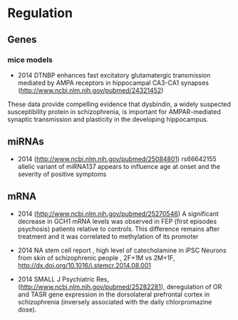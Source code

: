 # Regulation

## Genes

### mice models

* 2014 DTNBP enhances fast excitatory glutamatergic transmission mediated by AMPA receptors in hippocampal CA3-CA1 synapses  (http://www.ncbi.nlm.nih.gov/pubmed/24321452)

These data provide compelling evidence that dysbindin, a widely suspected susceptibility protein in schizophrenia, is important for AMPAR-mediated synaptic transmission and plasticity in the developing hippocampus. 

## miRNAs

* 2014 (http://www.ncbi.nlm.nih.gov/pubmed/25084801) rs66642155 allelic variant of miRNA137 appears to influence age at onset and the severity of positive symptoms

## mRNA

* 2014 (http://www.ncbi.nlm.nih.gov/pubmed/25270546)  A significant decrease in GCH1 mRNA levels was observed in FEP (first episodes psychosis) patients relative to controls. This difference remains after treatment and it was correlated to methylation of its promoter

* 2014 NA stem cell report , high level of catecholamine in iPSC Neurons from skin of schizophrenic people , 2F+1M vs 2M+1F, http://dx.doi.org/10.1016/j.stemcr.2014.08.001

* 2014 SMALL J Psychiatric Res, (http://www.ncbi.nlm.nih.gov/pubmed/25282281), deregulation of OR and TASR gene expression in the dorsolateral prefrontal cortex in schizophrenia (inversely associated with the daily chlorpromazine dose). 

